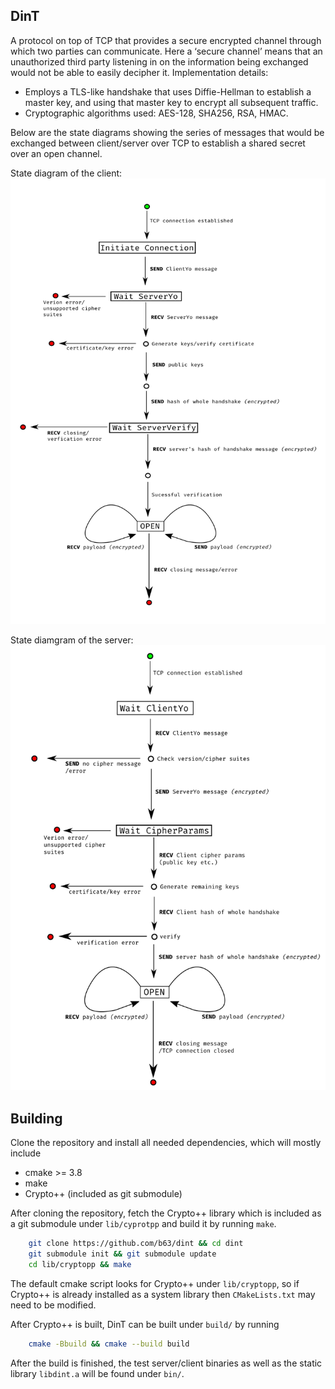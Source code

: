 DinT
-----
A protocol on top of TCP that provides
a secure encrypted channel through which two parties can communicate. Here a ‘secure channel’ means that
an unauthorized third party listening in on the information being exchanged would not be able to easily
decipher it.
Implementation details:
- Employs a TLS-like handshake that uses Diffie-Hellman to establish a master key, and using that
master key to encrypt all subsequent traffic.
- Cryptographic algorithms used: AES-128, SHA256, RSA, HMAC.


Below are the state diagrams showing the series of messages that would be exchanged between client/server over TCP
to establish a shared secret over an open channel.

State diagram of the client:
![client state machine](https://github.com/b63/dint/blob/master/resources/clientsm.png?raw=true)

State diamgram of the server:
![client state machine](https://github.com/b63/dint/blob/master/resources/serversm.png?raw=true)

Building
-----

Clone the repository and install all needed dependencies, which will
mostly include
  - cmake >= 3.8
  - make
  - Crypto++ (included as git submodule)


After cloning the repository, fetch the Crypto++ library which is
included as a git submodule  under `lib/cyprotpp` and build it
by running `make`.
```bash
    git clone https://github.com/b63/dint && cd dint
    git submodule init && git submodule update
    cd lib/cryptopp && make
```

The default cmake script looks for Crypto++ under `lib/cryptopp`,
so if Crypto++ is already installed as a system library then
`CMakeLists.txt` may need to be modified.


After Crypto++ is built, DinT can be built under `build/` by running
```bash
    cmake -Bbuild && cmake --build build
```

After the build is finished, the test server/client binaries as
well as the static library `libdint.a` will be found under `bin/`.
